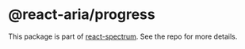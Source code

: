# @react-aria/progress

This package is part of [react-spectrum](https://github.com/watheia/rsp-kit). See the repo for more details.
